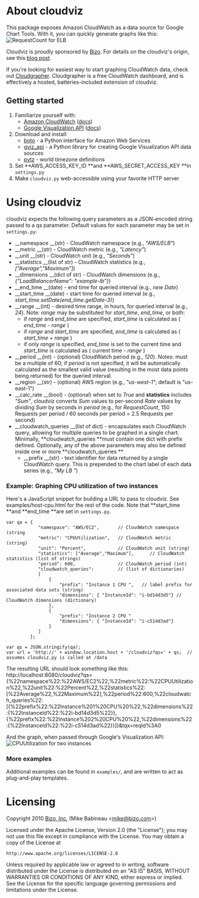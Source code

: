 # About cloudviz
This package exposes Amazon CloudWatch as a data source for Google Chart Tools.  With it, you can quickly generate graphs like this:
![RequestCount for ELB](http://mbabineau.github.com/cloudviz/example-elb-requestcount.png)

Cloudviz is proudly sponsored by [Bizo](http://bizo.com).  For details on the cloudviz's origin, see this [blog post](http://dev.bizo.com/2010/03/introducing-cloudviz.html).

If you're looking for easiest way to start graphing CloudWatch data, check out [Cloudgrapher](http://www.cloudgrapher.com).  Cloudgrapher is a free CloudWatch dashboard, and is effectively a hosted, batteries-included extension of cloudviz.

## Getting started
1. Familiarize yourself with:
   * [Amazon CloudWatch](http://aws.amazon.com/cloudwatch/) ([docs](http://docs.amazonwebservices.com/AmazonCloudWatch/latest/DeveloperGuide/))
   * [Google Visualization API](http://code.google.com/apis/visualization/interactive_charts.html) ([docs](http://code.google.com/apis/visualization/documentation/using_overview.html))
2. Download and install:
   * [boto](http://code.google.com/p/boto/) - a Python interface for Amazon Web Services
   * [gviz_api](http://code.google.com/p/google-visualization-python/) - a Python library for creating Google Visualization API data sources
   * [pytz](https://pypi.python.org/pypi/pytz/) - world timezone definitions
3. Set **AWS_ACCESS_KEY_ID **and **AWS_SECRET_ACCESS_KEY **in <code>settings.py</code>
4. Make <code>cloudviz.py</code> web-accessible using your favorite HTTP server

# Using cloudviz
cloudviz expects the following query parameters as a JSON-encoded string passed to a qs parameter.  Default values for each parameter may be set in <code>settings.py</code>:

* __namespace __(str) - CloudWatch namespace (e.g., _"AWS/ELB"_)
* __metric __(str) - CloudWatch metric (e.g., _"Latency"_)
* __unit __(str) - CloudWatch unit (e.g., _"Seconds"_)
* __statistics __(list of str) - CloudWatch statistics (e.g., _["Average","Maximum"]_)
* __dimensions __(dict of str) - CloudWatch dimensions (e.g., _{"LoadBalancerName": "example-lb"}_)
* __end_time __(date) - end time for queried interval (e.g., _new Date_)
* __start_time __(date) - start time for queried interval (e.g., _start_time.setDate(end_time.getDate-3)_)
* __range __(int) - desired time range, in hours, for queried interval (e.g., _24_).  Note: _range_ may be substituted for _start_time_, _end_time_, or both:
  * if _range_ and _end_time_ are specified, _start_time_ is calculated as ( _end_time_ - _range_ )
  * if _range_ and _start_time_ are specified, _end_time_ is calculated as ( _start_time_ + _range_ )
  * if only _range_ is specified, _end_time_ is set to the current time and _start_time_ is calculated as ( current time - _range_ )  
* __period __(int) - (optional) CloudWatch period (e.g., _120_).  Notes: must be a multiple of 60; if _period_ is not specified, it will be automatically calculated as the smallest valid value (resulting in the most data points being returned) for the queried interval.
* __region __(str) - (optional) AWS region (e.g., _"us-west-1"_; default is "us-east-1")
* __calc_rate __(bool) - (optional) when set to _True_ and **statistics** includes _"Sum"_, cloudviz converts _Sum_ values to per-second _Rate_ values by dividing _Sum_ by seconds in _period_ (e.g., for _RequestCount_, 150 Requests per period / 60 seconds per period = 2.5 Requests per second)
* __cloudwatch_queries __(list of dict) - encapsulates each CloudWatch query, allowing for multiple queries to be graphed in a single chart.  Minimally, **cloudwatch_queries **must contain one dict with prefix defined.  Optionally, any of the above parameters may also be defined inside one or more **cloudwatch_queries **
  * __prefix __(str) - text identifier for data returned by a single CloudWatch query. This is prepended to the chart label of each data series (e.g., _"My LB "_)

### Example: Graphing CPU utilization of two instances
Here's a JavaScript snippet for building a URL to pass to cloudviz.  See examples/host-cpu.html for the rest of the code.  Note that **start_time **and **end_time **are set in <code>settings.py</code>. 

    var qa = {  
                "namespace": "AWS/EC2",       // CloudWatch namespace (string
                "metric": "CPUUtilization",   // CloudWatch metric (string)
                "unit": "Percent",            // CloudWatch unit (string)
                "statistics": ["Average","Maximum"],      // CloudWatch statistics (list of strings)
                "period": 600,                // CloudWatch period (int)
                "cloudwatch_queries":         // (list of dictionaries)
                [   
                    {
                        "prefix": "Instance 1 CPU ",   // label prefix for associated data sets (string)
                        "dimensions": { "InstanceId": "i-bd14d3d5"} // CloudWatch dimensions (dictionary)
                    },
                    {
                        "prefix": "Instance 2 CPU "
                        "dimensions": { "InstanceId": "i-c514d3ad"}
                    }
                ]
             };
    
    var qs = JSON.stringify(qa);
    var url = 'http://' + window.location.host + '/cloudviz?qs=' + qs;  // assumes cloudviz.py is called at /data

The resulting URL should look something like this:
     http://localhost:8080/cloudviz?qs={%22namespace%22:%22AWS/EC2%22,%22metric%22:%22CPUUtilization%22,%22unit%22:%22Percent%22,%22statistics%22:[%22Average%22,%22Maximum%22],%22period%22:600,%22cloudwatch_queries%22:[{%22prefix%22:%22Instance%201%20CPU%20%22,%22dimensions%22:{%22InstanceId%22:%22i-bd14d3d5%22}},{%22prefix%22:%22Instance%202%20CPU%20%22,%22dimensions%22:{%22InstanceId%22:%22i-c514d3ad%22}}]}&tqx=reqId%3A0

And the graph, when passed through Google's Visualization API:
![CPUUtilization for two instances](http://mbabineau.github.com/cloudviz/example-hosts-cpu.png)

### More examples
Additional examples can be found in <code>examples/</code>, and are written to act as plug-and-play templates.

# Licensing
Copyright 2010 [Bizo, Inc.](http://bizo.com) (Mike Babineau <[mike@bizo.com](mailto:mike@bizo.com)>)

Licensed under the Apache License, Version 2.0 (the "License");
you may not use this file except in compliance with the License.
You may obtain a copy of the License at

    http://www.apache.org/licenses/LICENSE-2.0

Unless required by applicable law or agreed to in writing, software
distributed under the License is distributed on an "AS IS" BASIS,
WITHOUT WARRANTIES OR CONDITIONS OF ANY KIND, either express or implied.
See the License for the specific language governing permissions and
limitations under the License.
